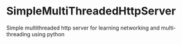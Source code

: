 # SimpleMultiThreadedHttpServer
Simple multithreaded http server for learning networking and multi-threading using python
